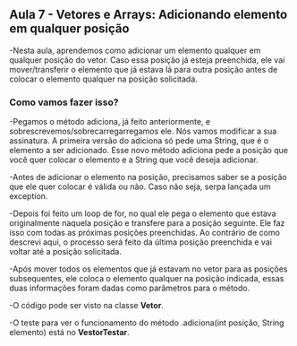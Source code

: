 ## Aula 7 - Vetores e Arrays: Adicionando elemento em qualquer posição

-Nesta aula, aprendemos como adicionar um elemento qualquer em qualquer posição do vetor. Caso essa posição já esteja preenchida, ele vai mover/transferir o elemento que já estava lá para outra posição antes de colocar o elemento qualquer na posição solicitada.

### Como vamos fazer isso?

-Pegamos o método adiciona, já feito anteriormente, e sobrescrevemos/sobrecarregarregamos ele. Nós vamos modificar a sua assinatura. A primeira versão do adiciona só pede uma String, que é o elemento a ser adicionado. Esse novo método adiciona pede a posição que você quer colocar o elemento e a String que você deseja adicionar.

-Antes de adicionar o elemento na posição, precisamos saber se a posição que ele quer colocar é válida ou não. Caso não seja, serpa lançada um exception.

-Depois foi feito um loop de for, no qual ele pega o elemento que estava originalmente naquela posição e transfere para a posição seguinte. Ele faz isso com todas as próximas posições preenchidas. Ao contrário de como descrevi aqui, o processo será feito da última posição preenchida e vai voltar até a posição solicitada.

-Após mover todos os elementos que já estavam no vetor para as posições subsequentes, ele coloca o elemento qualquer na posição indicada, essas duas informações foram dadas como parâmetros para o método.

-O código pode ser visto na classe **Vetor**.

-O teste para ver o funcionamento do método .adiciona(int posição, String elemento) está no **VestorTestar**.